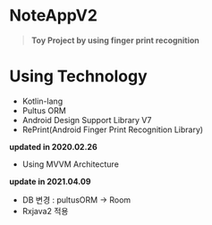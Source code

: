 # NoteAppV2
> **Toy Project by using finger print recognition**

# Using Technology
* Kotlin-lang
* Pultus ORM
* Android Design Support Library V7
* RePrint(Android Finger Print Recognition Library)

**updated in 2020.02.26**
* Using MVVM Architecture

**update in 2021.04.09**
* DB 변경 : pultusORM -> Room
* Rxjava2 적용